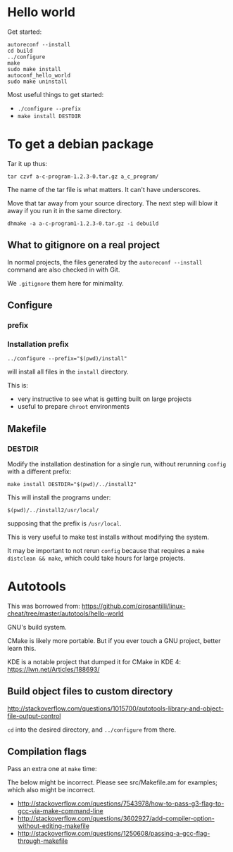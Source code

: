 # Hello world

Get started:

    autoreconf --install
    cd build
    ../configure
    make
    sudo make install
    autoconf_hello_world
    sudo make uninstall

Most useful things to get started:

- `./configure --prefix`
- `make install DESTDIR`

# To get a debian package

Tar it up thus:

```
tar czvf a-c-program-1.2.3-0.tar.gz a_c_program/
```

The name of the tar file is what matters.  It can't have underscores.

Move that tar away from your source directory.  The next step will blow it away if
you run it in the same directory.

```
dhmake -a a-c-program1-1.2.3-0.tar.gz -i debuild
```

## What to gitignore on a real project

In normal projects, the files generated by the `autoreconf --install` command are also checked in with Git.

We `.gitignore` them here for minimality.

## Configure

### prefix

### Installation prefix

    ../configure --prefix="$(pwd)/install"

will install all files in the `install` directory.

This is:

- very instructive to see what is getting built on large projects
- useful to prepare `chroot` environments

## Makefile

### DESTDIR

Modify the installation destination for a single run, without rerunning `config` with a different prefix:

    make install DESTDIR="$(pwd)/../install2"

This will install the programs under:

    $(pwd)/../install2/usr/local/

supposing that the prefix is `/usr/local`.

This is very useful to make test installs without modifying the system.

It may be important to not rerun `config` because that requires a `make distclean && make`, which could take hours for large projects.

# Autotools

This was borrowed from: https://github.com/cirosantilli/linux-cheat/tree/master/autotools/hello-world

GNU's build system.

CMake is likely more portable. But if you ever touch a GNU project, better learn this.

KDE is a notable project that dumped it for CMake in KDE 4: <https://lwn.net/Articles/188693/>

## Build object files to custom directory

<http://stackoverflow.com/questions/1015700/autotools-library-and-object-file-output-control>

`cd` into the desired directory, and `../configure` from there.

## Compilation flags

Pass an extra one at `make` time:

The below might be incorrect.  Please see src/Makefile.am for examples; which also
might be incorrect.

- <http://stackoverflow.com/questions/7543978/how-to-pass-g3-flag-to-gcc-via-make-command-line>
- <http://stackoverflow.com/questions/3602927/add-compiler-option-without-editing-makefile>
- <http://stackoverflow.com/questions/1250608/passing-a-gcc-flag-through-makefile>
